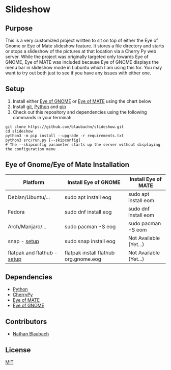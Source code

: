 # Slideshow

## Purpose

This is a very customized project written to sit on top of either the Eye of Gnome or Eye of Mate slideshow feature. It stores a file directory and starts or stops a slideshow of the pictures at that location via a Cherry Py web server. While the project was originally targeted only towards Eye of GNOME, Eye of MATE was included because Eye of GNOME displays the menu bar in slideshow mode in Lubuntu which I am using this for. You may want to try out both just to see if you have any issues with either one.

## Setup

1. Install either [Eye of GNOME](https://wiki.gnome.org/Apps/EyeOfGnome/) or [Eye of MATE](https://mate-desktop.org/#eye-of-mate) using the chart below
2. Install [git](https://git-scm.com/downloads), [Python](https://www.python.org/downloads/) and [pip](https://pip.pypa.io/en/stable/installing/)
3. Check out this repository and dependencies using the following commands in your terminal:

```
git clone https://github.com/blaubachn/slideshow.git
cd slideshow
python3 -m pip install --upgrade -r requirements.txt
python3 src/run.py [--skipconfig]
# The --skipconfig parameter starts up the server without displaying the configuration menu
```

## Eye of Gnome/Eye of Mate Installation
| Platform | Install Eye of GNOME | Install Eye of MATE |
| --- | --- | --- |
| Debian/Ubuntu/... | sudo apt install eog | sudo apt install eom |
| Fedora | sudo dnf install eog | sudo dnf install eom |
| Arch/Manjaro/... | sudo pacman -S eog | sudo pacman -S eom  |
| snap - [setup](https://docs.snapcraft.io/t/installing-snapd/6735) | sudo snap install eog | Not Available (Yet...) |
| flatpak and flathub - [setup](https://flatpak.org/setup/) | flatpak install flathub org.gnome.eog | Not Available (Yet...) |

## Dependencies

* [Python](https://www.python.org/)
* [CherryPy](https://cherrypy.org/)
* [Eye of MATE](https://mate-desktop.org/#eye-of-mate)
* [Eye of GNOME](https://wiki.gnome.org/Apps/EyeOfGnome/)

## Contributors

* [Nathan Blaubach](https://github.com/blaubachn)

## License

[MIT](https://github.com/blaubachn/slideshow/blob/master/LICENSE)
